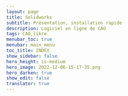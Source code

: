 ```yaml
---
layout: page
title: Solidworks
subtitle: Présentation, installation rapide
description: Logiciel en ligne de CAO
tags: CAO,libre
menubar_toc: true
menubar: main_menu
toc_title: INDEX
show_sidebar: false
hero_height: is-medium
hero_image: 2022-12-06-15-17-35.png
hero_darken: true
show_edit: false
translator: true
---
```


